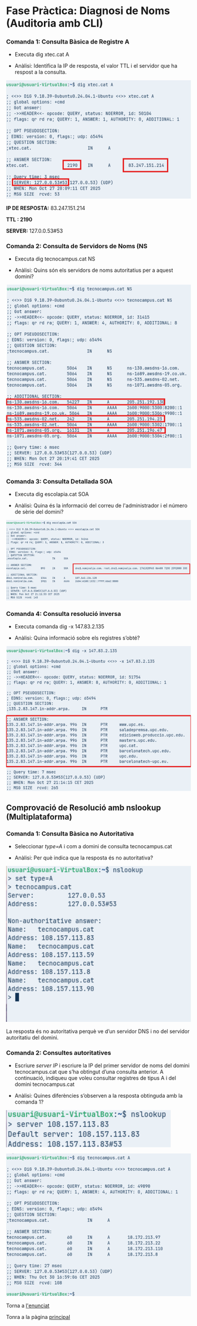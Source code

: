 # **Fase Pràctica: Diagnosi de Noms (Auditoria amb CLI)**

### **Comanda 1: Consulta Bàsica de Registre A**

- Executa dig xtec.cat A

- Anàlisi: Identifica la IP de resposta, el valor TTL i el servidor que ha respost a la consulta.

![imagen](img/projecte3Tasca06_1.png)

 **IP DE RESPOSTA:** 83.247.151.214

**TTL : 2190**

**SERVER:** 127.0.0.53\#53

### **Comanda 2: Consulta de Servidors de Noms (NS**

- Executa dig tecnocampus.cat NS

- Anàlisi: Quins són els servidors de noms autoritatius per a aquest domini?

![imagen](img/projecte3Tasca06_2.png)

### **Comanda 3: Consulta Detallada SOA**

- Executa dig escolapia.cat SOA

- Anàlisi: Quina és la informació del correu de l'administrador i el número de sèrie del domini?

![imagen](img/projecte3Tasca06_3.png)

### **Comanda 4: Consulta resolució inversa**

- Executa comanda dig \-x 147.83.2.135  
    
- Anàlisi: Quina informació sobre els registres s’obté?

![imagen](img/projecte3Tasca06_4.png)

## **Comprovació de Resolució amb nslookup (Multiplataforma)**

### **Comanda 1: Consulta Bàsica no Autoritativa**  
    
- Seleccionar *type=A* i com a domini de consulta tecnocampus.cat  
    
- Anàlisi: Per què indica que la resposta és no autoritativa?

![imagen](img/projecte3Tasca06_5.png)

La resposta és no autoritativa perquè ve d’un servidor DNS i no del servidor autoritatiu del domini.

### **Comanda 2: Consultes autoritatives**  
    
- Escriure *server IP* i escriure la IP del primer servidor de noms del domini tecnocampus.cat que s’ha obtingut d’una consulta anterior. A continuació, indiqueu que voleu consultar registres de tipus A i del domini tecnocampus.cat  
    
- Anàlisi: Quines diferències s’observen a la resposta obtinguda amb la comanda 1?

![imagen](img/projecte3Tasca06_6.png)

![imagen](img/projecte3Tasca06_7.png)

Torna a [l'enunciat](README.md)

Tonra a la pàgina [principal](../README.md)
